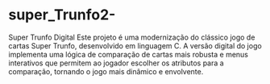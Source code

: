 # super_Trunfo2-
Super Trunfo Digital Este projeto é uma modernização do clássico jogo de cartas Super Trunfo, desenvolvido em linguagem C. A versão digital do jogo implementa uma lógica de comparação de cartas mais robusta e menus interativos que permitem ao jogador escolher os atributos para a comparação, tornando o jogo mais dinâmico e envolvente.
